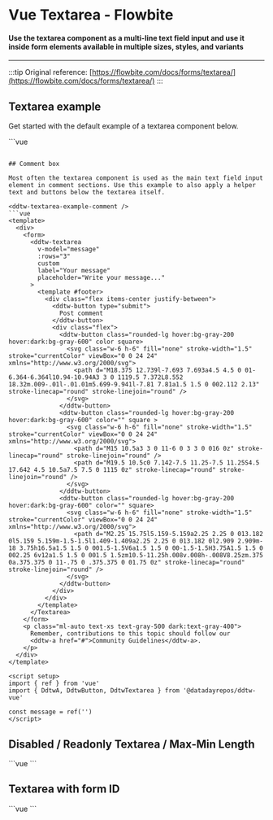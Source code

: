 <script setup>
import DdtwTextareaExample from './textarea/examples/DdtwTextareaExample.vue'
import DdtwTextareaExampleComment from './textarea/examples/DdtwTextareaExampleComment.vue'
import DdtwTextareaExampleDisabled from './textarea/examples/DdtwTextareaExampleDisabled.vue'
import DdtwTextareaExampleFormId from './textarea/examples/DdtwTextareaExampleFormId.vue'
</script>

# Vue Textarea - Flowbite

#### Use the textarea component as a multi-line text field input and use it inside form elements available in multiple sizes, styles, and variants

---

:::tip
Original reference: [https://flowbite.com/docs/forms/textarea/](https://flowbite.com/docs/forms/textarea/)
:::

## Textarea example

Get started with the default example of a textarea component below.

<ddtw-textarea-example />
```vue
<template>
  <ddtw-textarea
    v-model="message"
    :rows="4"
    label="Your message"
    placeholder="Write your message..."
  />
</template>

<script setup>
import { ref } from 'vue'
import { DdtwTextarea } from '@datadayrepos/ddtw-vue'

const message = ref('')
</script>
```

## Comment box

Most often the textarea component is used as the main text field input element in comment sections. Use this example to also apply a helper text and buttons below the textarea itself.

<ddtw-textarea-example-comment />
```vue
<template>
  <div>
    <form>
      <ddtw-textarea
        v-model="message"
        :rows="3"
        custom
        label="Your message"
        placeholder="Write your message..."
      >
        <template #footer>
          <div class="flex items-center justify-between">
            <ddtw-button type="submit">
              Post comment
            </ddtw-button>
            <div class="flex">
              <ddtw-button class="rounded-lg hover:bg-gray-200 hover:dark:bg-gray-600" color square>
                <svg class="w-6 h-6" fill="none" stroke-width="1.5" stroke="currentColor" viewBox="0 0 24 24" xmlns="http://www.w3.org/2000/svg">
                  <path d="M18.375 12.739l-7.693 7.693a4.5 4.5 0 01-6.364-6.364l10.94-10.94A3 3 0 1119.5 7.372L8.552 18.32m.009-.01l-.01.01m5.699-9.941l-7.81 7.81a1.5 1.5 0 002.112 2.13" stroke-linecap="round" stroke-linejoin="round" />
                </svg>
              </ddtw-button>
              <ddtw-button class="rounded-lg hover:bg-gray-200 hover:dark:bg-gray-600" color="" square >
                <svg class="w-6 h-6" fill="none" stroke-width="1.5" stroke="currentColor" viewBox="0 0 24 24" xmlns="http://www.w3.org/2000/svg">
                  <path d="M15 10.5a3 3 0 11-6 0 3 3 0 016 0z" stroke-linecap="round" stroke-linejoin="round" />
                  <path d="M19.5 10.5c0 7.142-7.5 11.25-7.5 11.25S4.5 17.642 4.5 10.5a7.5 7.5 0 1115 0z" stroke-linecap="round" stroke-linejoin="round" />
                </svg>
              </ddtw-button>
              <ddtw-button class="rounded-lg hover:bg-gray-200 hover:dark:bg-gray-600" color="" square>
                <svg class="w-6 h-6" fill="none" stroke-width="1.5" stroke="currentColor" viewBox="0 0 24 24" xmlns="http://www.w3.org/2000/svg">
                  <path d="M2.25 15.75l5.159-5.159a2.25 2.25 0 013.182 0l5.159 5.159m-1.5-1.5l1.409-1.409a2.25 2.25 0 013.182 0l2.909 2.909m-18 3.75h16.5a1.5 1.5 0 001.5-1.5V6a1.5 1.5 0 00-1.5-1.5H3.75A1.5 1.5 0 002.25 6v12a1.5 1.5 0 001.5 1.5zm10.5-11.25h.008v.008h-.008V8.25zm.375 0a.375.375 0 11-.75 0 .375.375 0 01.75 0z" stroke-linecap="round" stroke-linejoin="round" />
                </svg>
              </ddtw-button>
            </div>
          </div>
        </template>
      </Textarea>
    </form>
    <p class="ml-auto text-xs text-gray-500 dark:text-gray-400">
      Remember, contributions to this topic should follow our
      <ddtw-a href="#">Community Guidelines</ddtw-a>.
    </p>
  </div>
</template>

<script setup>
import { ref } from 'vue'
import { DdtwA, DdtwButton, DdtwTextarea } from '@datadayrepos/ddtw-vue'

const message = ref('')
</script>
```

## Disabled / Readonly Textarea / Max-Min Length

<ddtw-textarea-example-disabled />
```vue
<template>
  <div>
    <ddtw-textarea
      v-model="message"
      label="Textarea with minlength 10 and maxlength 20"
      minlength="10"
      maxlength="20"
      required
    />
    <ddtw-textarea
      v-model="message"
      label="Your message"
      placeholder="Write your message..."
      disabled
    />
    <ddtw-textarea
      v-model="message"
      label="Your message"
      placeholder="Write your message..."
      readonly
    />
  </div>
</template>
```

## Textarea with form ID

<ddtw-textarea-example-form-id />
```vue
<template>
  <div>
    <form id="my-form" @submit.prevent="handleSubmit">
      <!-- Inside the form -->
      <ddtw-textarea
        v-model="message"
        label="Your message"
        placeholder="Write your message..."
      />
      <ddtw-button type="submit">
        Submit
      </ddtw-button>
    </form>

    <!-- Outside the form -->
    <ddtw-textarea
      v-model="message"
      label="Your message"
      placeholder="Write your message..."
      form="my-form"
      required
    />
  </div>
</template>
```
